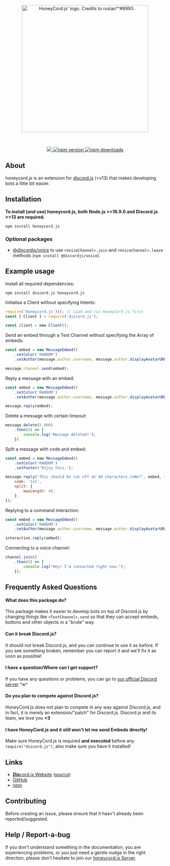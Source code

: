 <div align="center">
	<p>
		<a href="https://honeycord.rivest.tk">
			<img src="https://honeycord.rivest.tk/img/logo.png" height="400" alt="HoneyCord.js' logo. Credits to rusianⁿᵛ#6993 ." />
		</a>
	</p>
	<br />
	<p>
		<a href="https://honeycord.rivest.tk/discord" alt="HoneyCord.js Discord support server">
			<img src="https://img.shields.io/discord/767675922119393301?color=3181b0&logo=discord&logoColor=white"></img>
		</a>
		<a href="https://www.npmjs.com/package/honeycord.js">
			<img src="https://img.shields.io/npm/v/honeycord.js.svg?maxAge=3600" alt="npm version"></img>
		</a>
		<a href="https://www.npmjs.com/package/honeycord.js">
			<img src="https://img.shields.io/npm/dt/honeycord.js.svg?maxAge=3600" alt="npm downloads"></img>
		</a>
	</p>
</div>

## About
honeycord.js is an extension for [discord.js](https://www.npmjs.com/package/discord.js) (>v13) that makes developing bots a little bit easier.

## Installation
**To install (and use) honeycord.js, both Node.js >=16.9.0 and Discord.js >=13 are required.**

```sh-session
npm install honeycord.js
```

### Optional packages
- [@discordjs/voice](https://www.npmjs.com/package/@discordjs/voice) to use `<VoiceChannel>.join` and `<VoiceChannel>.leave` methods (`npm install @discordjs/voice`).

## Example usage

Install all required dependencies:
```sh-session
npm install discord.js honeycord.js
```

Initialise a Client without specifying Intents:
```js
require('honeycord.js')(); // Load and run HoneyCord.js first
const { Client } = require('discord.js');

const client = new Client();
```

Send an embed through a Text Channel without specifying the Array of embeds:
```js
const embed = new MessageEmbed()
	.setColor('RANDOM')
	.setAuthor(message.author.username, message.author.displayAvatarURL());

message.channel.send(embed);
```

Reply a message with an embed:
```js
const embed = new MessageEmbed()
	.setColor('RANDOM')
	.setAuthor(message.author.username, message.author.displayAvatarURL());

message.reply(embed);
```

Delete a message with certain timeout:
```js
message.delete(5_000)
	.then(() => {
		console.log('Message deleted!');
	})
```

Split a message with code and embed:
```js
const embed = new MessageEmbed()
	.setColor('RANDOM')
	.setFooter('Enjoy this.');

message.reply('This should be cut off at 40 characters.\nNo?', embed, {
	code: 'txt',
	split: {
		maxLength: 40,
	},
});
```

Replying to a command interaction:
```js
const embed = new MessageEmbed()
	.setColor('RANDOM')
	.setAuthor(message.author.username, message.author.displayAvatarURL());

interaction.reply(embed);
```

Connecting to a voice channel:
```js
channel.join()
	.then(() => {
		console.log("Hey! I'm connected right now.");
	});
```

## Frequently Asked Questions

#### What does this package do?
This package makes it easier to develop bots on top of Discord.js by changing things like `<TextChannel>.send` so that they can accept embeds, buttons and other objects in a "brute" way.

#### Can it break Discord.js?
It should not break Discord.js, and you can continue to use it as before.
If you see something broken, remember you can report it and we'll fix it as soon as possible!

#### I have a question/Where can I get support?
If you have any questions or problems, you can go to [our official Discord server](https://honeycord.rivest.tk/discord) ^w^

#### Do you plan to compete against Discord.js?
HoneyCord.js does not plan to compete in any way against Discord.js, and in fact, it is merely an extension/"patch" for Discord.js. Discord.js and its team, we love you **<3**

#### I have HoneyCord.js and it still won't let me send Embeds directly!
Make sure HoneyCord.js is required **and executed** before any `require("discord.js")`, also make sure you have it installed!


## Links

- [***Dis***cord.js Website](https://discord.js.org/) ([source](https://github.com/discordjs/website))
- [GitHub](https://github.com/HoneyCord/honeycord.js)
- [npm](https://www.npmjs.com/package/honeycord.js)

## Contributing

Before creating an issue, please ensure that it hasn't already been reported/suggested.

## Help / Report-a-bug

If you don't understand something in the documentation, you are experiencing problems, or you just need a gentle
nudge in the right direction, please don't hesitate to join our [honeycord.js Server](https://honeycord.rivest.tk/discord).
